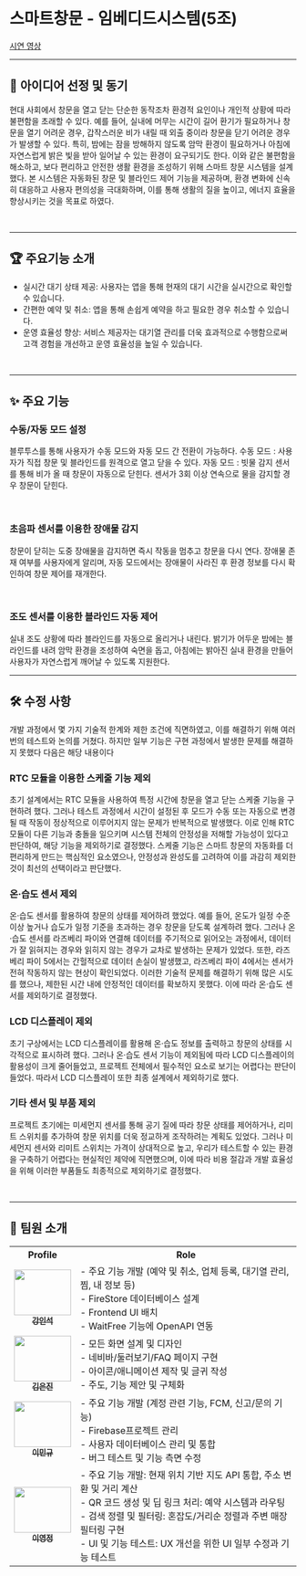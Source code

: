 # 스마트창문 - 임베디드시스템(5조)
[시연 영상](https://drive.google.com/file/d/1Mtc5kd34DYA2gDyHuz0GIipPqfxOz5GU/view) <br>

---

## 👋 아이디어 선정 및 동기
현대 사회에서 창문을 열고 닫는 단순한 동작조차 환경적 요인이나 개인적 상황에 따라 불편함을 초래할 수 있다. 예를 들어, 실내에 머무는 시간이 길어 환기가 필요하거나 창문을 열기 어려운 경우, 갑작스러운 비가 내릴 때 외출 중이라 창문을 닫기 어려운 경우가 발생할 수 있다. 특히, 밤에는 잠을 방해하지 않도록 암막 환경이 필요하거나 아침에 자연스럽게 밝은 빛을 받아 일어날 수 있는 환경이 요구되기도 한다.
이와 같은 불편함을 해소하고, 보다 편리하고 안전한 생활 환경을 조성하기 위해 스마트 창문 시스템을 설계했다. 본 시스템은 자동화된 창문 및 블라인드 제어 기능을 제공하며, 환경 변화에 신속히 대응하고 사용자 편의성을 극대화하며, 이를 통해 생활의 질을 높이고, 에너지 효율을 향상시키는 것을 목표로 하였다.


<br>

---

## 🏆 주요기능 소개
- 실시간 대기 상태 제공: 사용자는 앱을 통해 현재의 대기 시간을 실시간으로 확인할 수 있습니다.
- 간편한 예약 및 취소: 앱을 통해 손쉽게 예약을 하고 필요한 경우 취소할 수 있습니다.
- 운영 효율성 향상: 서비스 제공자는 대기열 관리를 더욱 효과적으로 수행함으로써 고객 경험을 개선하고 운영 효율성을 높일 수 있습니다.
  
<br>

---

## ✨ 주요 기능

### 수동/자동 모드 설정
블루투스를 통해 사용자가 수동 모드와 자동 모드 간 전환이 가능하다.
수동 모드 : 사용자가 직접 창문 및 블라인드를 원격으로 열고 닫을 수 있다.
자동 모드 : 빗물 감지 센서를 통해 비가 올 때 창문이 자동으로 닫힌다. 센서가 3회 이상 연속으로 물을 감지할 경우 창문이 닫힌다.

<br>

### 초음파 센서를 이용한 장애물 감지
창문이 닫히는 도중 장애물을 감지하면 즉시 작동을 멈추고 창문을 다시 연다.
장애물 존재 여부를 사용자에게 알리며, 자동 모드에서는 장애물이 사라진 후 환경 정보를 다시 확인하여 창문 제어를 재개한다.

<br>

### 조도 센서를 이용한 블라인드 자동 제어
실내 조도 상황에 따라 블라인드를 자동으로 올리거나 내린다.
밝기가 어두운 밤에는 블라인드를 내려 암막 환경을 조성하여 숙면을 돕고, 아침에는 밝아진 실내 환경을 만들어 사용자가 자연스럽게 깨어날 수 있도록 지원한다.

---

## 🛠️ 수정 사항
개발 과정에서 몇 가지 기술적 한계와 제한 조건에 직면하였고, 이를 해결하기 위해 여러 번의 테스트와 논의를 거쳤다. 하지만 일부 기능은 구현 과정에서 발생한 문제를 해결하지 못했다
다음은 해당 내용이다
<br>

### RTC 모듈을 이용한 스케줄 기능 제외
초기 설계에서는 RTC 모듈을 사용하여 특정 시간에 창문을 열고 닫는 스케줄 기능을 구현하려 했다. 그러나 테스트 과정에서 시간이 설정된 후 모드가 수동 또는 자동으로 변경될 때 작동이 정상적으로 이루어지지 않는 문제가 반복적으로 발생했다. 이로 인해 RTC 모듈이 다른 기능과 충돌을 일으키며 시스템 전체의 안정성을 저해할 가능성이 있다고 판단하여, 해당 기능을 제외하기로 결정했다.
스케줄 기능은 스마트 창문의 자동화를 더 편리하게 만드는 핵심적인 요소였으나, 안정성과 완성도를 고려하여 이를 과감히 제외한 것이 최선의 선택이라고 판단했다.
  
### 온·습도 센서 제외
온·습도 센서를 활용하여 창문의 상태를 제어하려 했었다. 예를 들어, 온도가 일정 수준 이상 높거나 습도가 일정 기준을 초과하는 경우 창문을 닫도록 설계하려 했다. 그러나 온·습도 센서를 라즈베리 파이와 연결해 데이터를 주기적으로 읽어오는 과정에서, 데이터가 잘 읽혀지는 경우와 읽히지 않는 경우가 교차로 발생하는 문제가 있었다. 또한, 라즈베리 파이 5에서는 간헐적으로 데이터 손실이 발생했고, 라즈베리 파이 4에서는 센서가 전혀 작동하지 않는 현상이 확인되었다. 이러한 기술적 문제를 해결하기 위해 많은 시도를 했으나, 제한된 시간 내에 안정적인 데이터를 확보하지 못했다. 이에 따라 온·습도 센서를 제외하기로 결정했다.
  
### LCD 디스플레이 제외
초기 구상에서는 LCD 디스플레이를 활용해 온·습도 정보를 출력하고 창문의 상태를 시각적으로 표시하려 했다. 그러나 온·습도 센서 기능이 제외됨에 따라 LCD 디스플레이의 활용성이 크게 줄어들었고, 프로젝트 전체에서 필수적인 요소로 보기는 어렵다는 판단이 들었다. 따라서 LCD 디스플레이 또한 최종 설계에서 제외하기로 했다.

### 기타 센서 및 부품 제외
프로젝트 초기에는 미세먼지 센서를 통해 공기 질에 따라 창문 상태를 제어하거나, 리미트 스위치를 추가하여 창문 위치를 더욱 정교하게 조작하려는 계획도 있었다. 그러나 미세먼지 센서와 리미트 스위치는 가격이 상대적으로 높고, 우리가 테스트할 수 있는 환경을 구축하기 어렵다는 현실적인 제약에 직면했으며, 이에 따라 비용 절감과 개발 효율성을 위해 이러한 부품들도 최종적으로 제외하기로 결정했다.

<br>

---

## 👬 팀원 소개

<div>
  <table>
    <tr>
      <th>Profile</th>
      <th>Role</th>
    </tr>
    <tr>
      <td align="center">
        <a href="https://github.com/combikms">
          <img src="https://avatars.githubusercontent.com/u/156290648?v=4" width="100" height="80" alt=""/>
          <br/>
          <sub><b>강인석</b></sub>
        </a>
      </td>
      <td>
        - 주요 기능 개발 (예약 및 취소, 업체 등록, 대기열 관리, 찜, 내 정보 등) <br>
        - FireStore 데이터베이스 설계 <br>
        - Frontend UI 배치 <br>
        - WaitFree 기능에 OpenAPI 연동 <br>
      </td>
   </tr>
   <tr>
      <td align="center">
        <a href="https://github.com/GitgaJini">
          <img src="https://avatars.githubusercontent.com/u/112643202?v=4" width="100" height="80" alt=""/>
          <br/>
          <sub><b>김은진</b></sub>
        </a>
      </td>
      <td>
        - 모든 화면 설계 및 디자인 <br>
        - 네비바/둘러보기/FAQ 페이지 구현 <br>
        - 아이콘/애니메이션 제작 및 글귀 작성 <br>
        - 주도, 기능 제안 및 구체화
      </td>
   </tr>
   <tr>
      <td align="center">
        <a href="https://github.com/CF-SJG">
          <img src="https://avatars.githubusercontent.com/u/141010553?v=4" width="100" height="80" alt=""/>
          <br/>
          <sub><b>이민규</b></sub>
        </a>
      </td>
      <td>
        - 주요 기능 개발 (계정 관련 기능, FCM, 신고/문의 기능) <br>
        - Firebase프로젝트 관리 <br>
        - 사용자 데이터베이스 관리 및 통합 <br>
        - 버그 테스트 및 기능 측면 수정
      </td>
   </tr>
     <tr>
      <td align="center">
        <a href="https://github.com/dhdheb">
          <img src="https://avatars.githubusercontent.com/u/144876081?v=4" width="100" height="80" alt=""/>
          <br/>
          <sub><b>이영정</b></sub>
        </a>
      </td>
      <td>
        - 주요 기능 개발: 현재 위치 기반 지도 API 통합, 주소 변환 및 거리 계산 <br>
        - QR 코드 생성 및 딥 링크 처리: 예약 시스템과 라우팅 <br>
        - 검색 정렬 및 필터링: 혼잡도/거리순 정렬과 주변 매장 필터링 구현 <br>
        - UI 및 기능 테스트: UX 개선을 위한 UI 일부 수정과 기능 테스트
      </td>
   </tr>
  </table>
</div>

